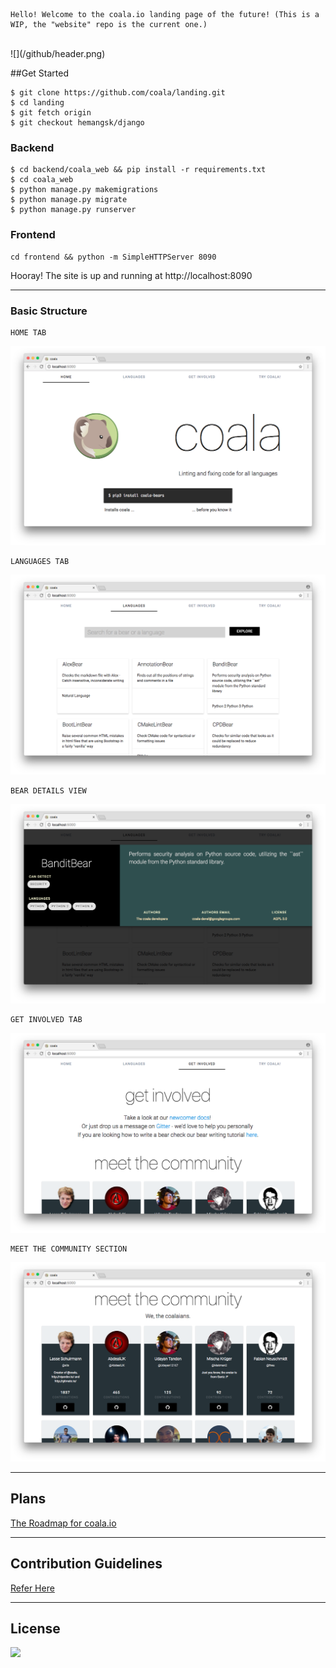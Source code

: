 ```
Hello! Welcome to the coala.io landing page of the future! (This is a WIP, the "website" repo is the current one.)
```
<br>
![](/github/header.png)

##Get Started


```
$ git clone https://github.com/coala/landing.git
$ cd landing
$ git fetch origin
$ git checkout hemangsk/django
```


### Backend
```
$ cd backend/coala_web && pip install -r requirements.txt
$ cd coala_web 
$ python manage.py makemigrations
$ python manage.py migrate
$ python manage.py runserver
```


### Frontend
```
cd frontend && python -m SimpleHTTPServer 8090
```


Hooray! The site is up and running at http://localhost:8090

-----

### Basic Structure
```
HOME TAB
```
![](/github/img1.png)


```
LANGUAGES TAB
```
![](/github/img2.png)


```
BEAR DETAILS VIEW
```
![](/github/img3.png)


```
GET INVOLVED TAB
```
![](/github/img4.png)


```
MEET THE COMMUNITY SECTION
```
![](/github/img5.png)

-----

## Plans
[The Roadmap for coala.io](https://github.com/coala/landing/issues/15)

-----
## Contribution Guidelines
[Refer Here](https://github.com/coala/coala/blob/master/README.rst)


-----
## License
![](https://img.shields.io/github/license/coala/coala.svg)
